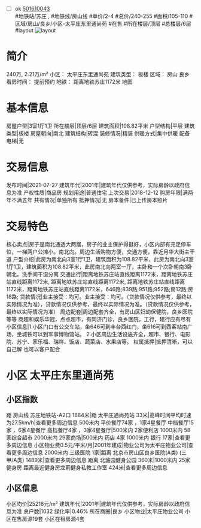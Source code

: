 - [ ] ok [501610043](https://bj.5i5j.com/ershoufang/501610043.html)  
 #地铁站/苏庄 ,  #地铁线/房山线
#单价/2-4 #总价/240-255 #面积/105-110   #区域/房山/良乡/小区-太平庄东里通尚苑 #在售 #所在楼层/顶层 #总楼层/6层 #layout 
![layout](http://image2a.5i5j.com/bdir/layout/150952.jpg_P5.jpg) 
# 简介 
 240万,  2.21万/m² 
小区： 太平庄东里通尚苑
建筑类型： 板楼
区域： 房山 良乡
看房时间： 提前预约
地铁： 距离地铁苏庄1172米 地图
# 基本信息 
 房屋户型|3室1厅1卫
所在楼层|顶层/6层
建筑面积|108.82平米
户型结构|平层
建筑类型|板楼
房屋朝向|南北
建筑结构|砖混
装修情况|精装
供暖方式|集中供暖
配备电梯|无
# 交易信息 
 发布时间|2021-07-27
建筑年代|2001年|建筑年代仅供参考，实际房龄以政府信息为准
产权性质|商品房
规划用途|普通住宅
上次交易|2018-12-12
购房年限|满两年不满五年
共有情况|单独所有
抵押情况|无
房本备件|已上传房本照片
# 交易特色 
 核心卖点|房子是南北通透大两居，房子的业主保护得挺好，小区内部有充足停车位，一梯两户公摊小。南北向。周边生活购物方便，交通方便，靠近月华大街主干道
户型介绍|此房为南北向3室1厅1卫，建筑面积为108.82平米，此房为南北向3室1厅1卫，建筑面积为108.82平米，此房南北向两室一厅，主卧和一个次卧朝南3卧朝北。洗手间干湿分离
交通出行|距离地铁苏庄站直线距离1172米，距离地铁苏庄站直线距离1172米, 距离地铁苏庄站直线距离1172米, 距离地铁苏庄站直线距离1172米，距离地铁苏庄站直线距离1172米，646路;839路;951路;952路;房12路;房18路;
贷款情况|业主接受：均可。业主接受：均可。（贷款情况仅供参考，最终以实际情况为准），贷款情况仅供参考，最终以实际情况为准。（贷款情况仅供参考，最终以实际情况为准）
周边配套|周边配套齐全，有房山区妇幼保健院，良乡医院等等 商超和娱乐华冠，点点超市，有同济门诊，良乡医院，工行，建行应有尽有
小区信息|1.小区门口有公交车站，坐646可到丰台西红门，坐616可到西客站南广场，坐城铁可以到军事博物馆站。 2.小区周边生活设施齐全，超市、银行、电影院、苏宁、家乐福、瑞祥、饭店、蔬菜店、水果店等。
权属抵押|抵押清晰，可以自己解 也可以客户配合
# 小区 太平庄东里通尚苑
## 小区指数 
 距 房山线 苏庄地铁站-A2口 1684米|距 太平庄通尚苑站 33米|高峰时间平均时速为27.5km/h|查看更多周边信息
500米内 平价餐厅74家 ，1家4星餐厅
中档餐厅15家 ，6家4星餐厅
高档餐厅4家 ，3家4星餐厅|500米内 2家便利店
1000米内 58家综合超市
2000米内 29家商场|500米内 药店 4家
1000米内 银行 17家|查看更多周边信息
小区物业费0.5元/平米/月|2001年建成|物业公司为太平庄物业公司|查看更多周边信息
2000米内 三级医院 1家|距离 北京市房山区良乡医院(A类) (三甲/A类) 1489米|查看更多周边信息
距离 北潞园健身公园 360米|1000米内 25家 健身房
距离最近健身房龙莉健身私教工作室 424米|查看更多周边信息
## 小区信息 
 小区均价|25218元/m²
建筑年代|2001年|建筑年代仅供参考，实际房龄以政府信息为准
总户数|1032
绿化率|0.46%
所在商圈|良乡
小区物业|太平庄物业公司
小区在售房源19套
小区在租房源4套
